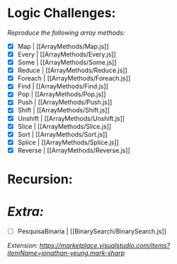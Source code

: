 # Logic Challenges:

_Reproduce the following array methods:_

- [x] Map | [[ArrayMethods/Map.js]]
- [x] Every | [[ArrayMethods/Every.js]]
- [x] Some | [[ArrayMethods/Some.js]]
- [x] Reduce | [[ArrayMethods/Reduce.js]]
- [x] Foreach | [[ArrayMethods/Foreach.js]]
- [x] Find | [[ArrayMethods/Find.js]]
- [x] Pop | [[ArrayMethods/Pop.js]]
- [x] Push | [[ArrayMethods/Push.js]]
- [x] Shift | [[ArrayMethods/Shift.js]]
- [x] Unshift | [[ArrayMethods/Unshift.js]]
- [x] Slice | [[ArrayMethods/Slice.js]]
- [x] Sort | [[ArrayMethods/Sort.js]]
- [x] Splice | [[ArrayMethods/Splice.js]]
- [x] Reverse | [[ArrayMethods/Reverse.js]]

# Recursion:

# _Extra:_

- [ ] PesquisaBinaria | [[BinarySearch/BinarySearch.js]]

_Extension: https://marketplace.visualstudio.com/items?itemName=jonathan-yeung.mark-sharp_
